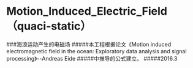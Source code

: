 ﻿# Motion_Induced_Electric_Field（quaci-static）
###海浪运动产生的电磁场
#####本工程根据论文《Motion induced electromagnetic field in the ocean: Exploratory data analysis and signal processing》--Andreas Eide 
#####中推导的公式建立。
#####2016.3
